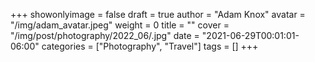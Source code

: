 +++
showonlyimage = false
draft = true
author = "Adam Knox"
avatar = "/img/adam_avatar.jpeg"
weight = 0
title = ""
cover = "/img/post/photography/2022_06/.jpg"
date = "2021-06-29T00:01:01-06:00"
categories = ["Photography", "Travel"]
tags = []
+++
<!--more-->
